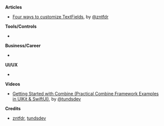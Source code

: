 
**Articles**

* [Four ways to customize TextFields](https://www.fivestars.blog/articles/how-to-customize-textfields/), by [@zntfdr](https://twitter.com/zntfdr)

**Tools/Controls**

*

**Business/Career**

*

**UI/UX**

*

**Videos**

* [Getting Started with Combine (Practical Combine Framework Examples in UIKit & SwiftUI)](https://youtu.be/X2m0f2NoB10), by [@tundsdev](https://twitter.com/tundsdev)

**Credits**

* [zntfdr](https://github.com/zntfdr), [tundsdev](https://github.com/tunds)
